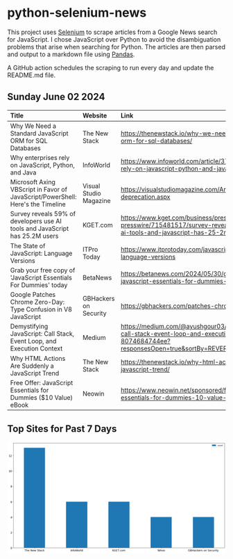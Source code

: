 # python-selenium-news

This project uses [Selenium](https://www.seleniumhq.org/) to scrape articles from a Google News search for JavaScript.
I chose JavaScript over Python to avoid the disambiguation problems that arise when searching for Python.
The articles are then parsed and output to a markdown file using [Pandas](https://pandas.pydata.org/).

A GitHub action schedules the scraping to run every day and update the README.md file.

## Sunday June 02 2024


| Title                                                                           | Website                | Link                                                                                                                                                     |
|:--------------------------------------------------------------------------------|:-----------------------|:---------------------------------------------------------------------------------------------------------------------------------------------------------|
| Why We Need a Standard JavaScript ORM for SQL Databases                         | The New Stack          | https://thenewstack.io/why-we-need-a-standard-javascript-orm-for-sql-databases/                                                                          |
| Why enterprises rely on JavaScript, Python, and Java                            | InfoWorld              | https://www.infoworld.com/article/3715288/why-enterprises-rely-on-javascript-python-and-java.html                                                        |
| Microsoft Axing VBScript in Favor of JavaScript/PowerShell: Here's the Timeline | Visual Studio Magazine | https://visualstudiomagazine.com/Articles/2024/05/30/vbscript-deprecation.aspx                                                                           |
| Survey reveals 59% of developers use AI tools and JavaScript has 25.2M users    | KGET.com               | https://www.kget.com/business/press-releases/ein-presswire/715481517/survey-reveals-59-of-developers-use-ai-tools-and-javascript-has-25-2m-users/        |
| The State of JavaScript: Language Versions                                      | ITPro Today            | https://www.itprotoday.com/javascript/the-state-of-javascript-language-versions                                                                          |
| Grab your free copy of 'JavaScript Essentials For Dummies' today                | BetaNews               | https://betanews.com/2024/05/30/grab-your-free-copy-of-javascript-essentials-for-dummies-today/                                                          |
| Google Patches Chrome Zero-Day: Type Confusion in V8 JavaScript                 | GBHackers on Security  | https://gbhackers.com/patches-chrome-zero-day/                                                                                                           |
| Demystifying JavaScript: Call Stack, Event Loop, and Execution Context          | Medium                 | https://medium.com/@ayushgour03/demystifying-javascript-call-stack-event-loop-and-execution-context-8074684744ee?responsesOpen=true&sortBy=REVERSE_CHRON |
| Why HTML Actions Are Suddenly a JavaScript Trend                                | The New Stack          | https://thenewstack.io/why-html-actions-are-suddenly-a-javascript-trend/                                                                                 |
| Free Offer: JavaScript Essentials for Dummies ($10 Value) eBook                 | Neowin                 | https://www.neowin.net/sponsored/free-offer-javascript-essentials-for-dummies-10-value-ebook/                                                            |
## Top Sites for Past 7 Days

![Graph of Top Sites](https://raw.githubusercontent.com/dan-mba/python-selenium-news/main/last-week.png)
